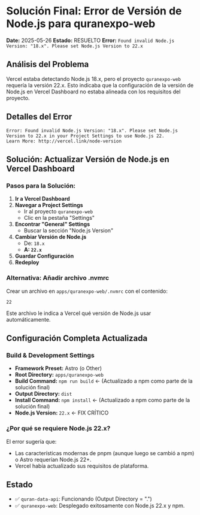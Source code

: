 # Solución Final: Error de Versión de Node.js para quranexpo-web
 
 **Date:** 2025-05-26
 **Estado:** RESUELTO
 **Error:** `Found invalid Node.js Version: "18.x". Please set Node.js Version to 22.x`
 
 ## Análisis del Problema
 
 Vercel estaba detectando Node.js 18.x, pero el proyecto `quranexpo-web` requería la versión 22.x. Esto indicaba que la configuración de la versión de Node.js en Vercel Dashboard no estaba alineada con los requisitos del proyecto.
 
 ## Detalles del Error
 
 ```
 Error: Found invalid Node.js Version: "18.x". Please set Node.js Version to 22.x in your Project Settings to use Node.js 22.
 Learn More: http://vercel.link/node-version
 ```
 
 ## Solución: Actualizar Versión de Node.js en Vercel Dashboard
 
 ### Pasos para la Solución:
 
 1. **Ir a Vercel Dashboard**
 2. **Navegar a Project Settings**
    - Ir al proyecto `quranexpo-web`
    - Clic en la pestaña "Settings"
 3. **Encontrar "General" Settings**
    - Buscar la sección "Node.js Version"
 4. **Cambiar Versión de Node.js**
    - De: `18.x`
    - **A: `22.x`**
 5. **Guardar Configuración**
 6. **Redeploy**
 
 ### Alternativa: Añadir archivo .nvmrc
 
 Crear un archivo en `apps/quranexpo-web/.nvmrc` con el contenido:
 ```
 22
 ```
 Este archivo le indica a Vercel qué versión de Node.js usar automáticamente.
 
 ## Configuración Completa Actualizada
 
 ### Build & Development Settings
 - **Framework Preset:** Astro (o Other)
 - **Root Directory:** `apps/quranexpo-web`
 - **Build Command:** `npm run build` ← (Actualizado a npm como parte de la solución final)
 - **Output Directory:** `dist`
 - **Install Command:** `npm install` ← (Actualizado a npm como parte de la solución final)
 - **Node.js Version:** `22.x` ← FIX CRÍTICO
 
 ### ¿Por qué se requiere Node.js 22.x?
 
 El error sugería que:
 - Las características modernas de pnpm (aunque luego se cambió a npm) o Astro requerían Node.js 22+.
 - Vercel había actualizado sus requisitos de plataforma.
 
 ## Estado
 - ✅ `quran-data-api`: Funcionando (Output Directory = ".")
 - ✅ `quranexpo-web`: Desplegado exitosamente con Node.js 22.x y npm.